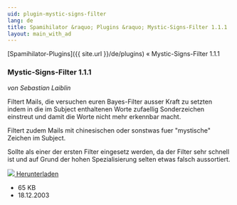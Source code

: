 ```yaml
---
uid: plugin-mystic-signs-filter
lang: de
title: Spamihilator &raquo; Plugins &raquo; Mystic-Signs-Filter 1.1.1
layout: main_with_ad
---
```


[Spamihilator-Plugins]({{ site.url }}/de/plugins) &laquo; Mystic-Signs-Filter 1.1.1

### Mystic-Signs-Filter 1.1.1

_von Sebastian Laiblin_

Filtert Mails, die versuchen euren Bayes-Filter ausser Kraft zu setzten indem in die im Subject enthaltenen Worte zufaellig Sonderzeichen einstreut und damit die Worte nicht mehr erkennbar macht.

Filtert zudem Mails mit chinesischen oder sonstwas fuer "mystische" Zeichen im Subject.

Sollte als einer der ersten Filter eingesetz werden, da der Filter sehr schnell ist und auf Grund der hohen Spezialisierung selten etwas falsch aussortiert.

<div class="downloadsection">
<a href="http://www.laiblin.de/download/download.php?id=mysticsignsfilter" class="radius button left" id="download-button"><img src="{{site.url}}/images/download-arrow.png"> Herunterladen</a>
<ul id="download-notes">
<li>65 KB</li>
<li>18.12.2003</li>
</ul>
</div>

